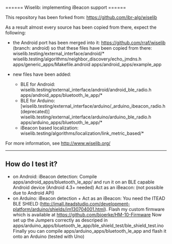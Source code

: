 ====== Wiselib: implementing iBeacon support ======

This repository has been forked from:
  https://github.com/ibr-alg/wiselib

As a result almost every source has been copied from there, expect the following:
 * the Android port has been merged into it: https://github.com/rraf/wiselib (branch: android) so that these files have been copied from there:
	wiselib.testing/external_interface/android/*
	wiselib.testing/algorithms/neighbor_discovery/echo_jmdns.h
	apps/generic_apps/Makefile.android
	apps/android_apps/example_app

 * new files have been added:
	- BLE for Android:
		wiselib.testing/external_interface/android/android_ble_radio.h
		apps/android_apps/bluetooth_le_app/*
	- BLE for Arduino:
		[wiselib.testing/external_interface/arduino/_arduino_ibeacon_radio.h (deprecated)]
		wiselib.testing/external_interface/arduino/arduino_ble_radio.h
		apps/arduino_apps/bluetooth_le_app/*
	- iBeacon based localization:
		wiselib.testing/algorithms/localization/link_metric_based/*

For more information, see
	http://www.wiselib.org/

-------------------
How do I test it?
-------------------

 * on Android:
	iBeacon detection:
		Compile apps/android_apps/bluetooth_le_app/ and run it on an BLE capable Android device (Android 4.3+ needed)
	Act as an iBeacon:
		(not possible due to Android API)
 * on Arduino:
	iBeacon detection + Act as an iBeacon:
		You need the ITEAD BLE SHIELD (http://imall.iteadstudio.com/development-platform/arduino/shields/im130704001.html).
		Flash my custom firmware which is available at https://github.com/bjoerke/HM-10-Firmware
		Now set up the Jumpers correctly as descriped in apps/arduino_apps/bluetooth_le_app/ble_shield_test/ble_shield_test.ino
		Finally you can compile apps/arduino_apps/bluetooth_le_app and flash it onto an Arduino (tested with Uno)

